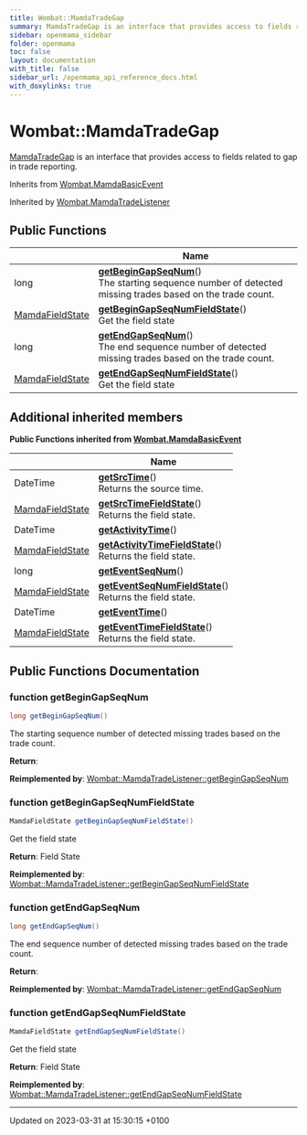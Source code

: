 ```yaml
---
title: Wombat::MamdaTradeGap
summary: MamdaTradeGap is an interface that provides access to fields related to gap in trade reporting. 
sidebar: openmama_sidebar
folder: openmama
toc: false
layout: documentation
with_title: false
sidebar_url: /openmama_api_reference_docs.html
with_doxylinks: true
---
```


# Wombat::MamdaTradeGap



[MamdaTradeGap]() is an interface that provides access to fields related to gap in trade reporting. 

Inherits from [Wombat.MamdaBasicEvent](interfaceWombat_1_1MamdaBasicEvent.html)

Inherited by [Wombat.MamdaTradeListener](classWombat_1_1MamdaTradeListener.html)

## Public Functions

|                | Name           |
| -------------- | -------------- |
| long | **[getBeginGapSeqNum](interfaceWombat_1_1MamdaTradeGap.html#function-getbegingapseqnum)**()<br>The starting sequence number of detected missing trades based on the trade count.  |
| [MamdaFieldState](namespaceWombat.html#enum-mamdafieldstate) | **[getBeginGapSeqNumFieldState](interfaceWombat_1_1MamdaTradeGap.html#function-getbegingapseqnumfieldstate)**()<br>Get the field state  |
| long | **[getEndGapSeqNum](interfaceWombat_1_1MamdaTradeGap.html#function-getendgapseqnum)**()<br>The end sequence number of detected missing trades based on the trade count.  |
| [MamdaFieldState](namespaceWombat.html#enum-mamdafieldstate) | **[getEndGapSeqNumFieldState](interfaceWombat_1_1MamdaTradeGap.html#function-getendgapseqnumfieldstate)**()<br>Get the field state  |

## Additional inherited members

**Public Functions inherited from [Wombat.MamdaBasicEvent](interfaceWombat_1_1MamdaBasicEvent.html)**

|                | Name           |
| -------------- | -------------- |
| DateTime | **[getSrcTime](interfaceWombat_1_1MamdaBasicEvent.html#function-getsrctime)**()<br>Returns the source time.  |
| [MamdaFieldState](namespaceWombat.html#enum-mamdafieldstate) | **[getSrcTimeFieldState](interfaceWombat_1_1MamdaBasicEvent.html#function-getsrctimefieldstate)**()<br>Returns the field state.  |
| DateTime | **[getActivityTime](interfaceWombat_1_1MamdaBasicEvent.html#function-getactivitytime)**() |
| [MamdaFieldState](namespaceWombat.html#enum-mamdafieldstate) | **[getActivityTimeFieldState](interfaceWombat_1_1MamdaBasicEvent.html#function-getactivitytimefieldstate)**()<br>Returns the field state.  |
| long | **[getEventSeqNum](interfaceWombat_1_1MamdaBasicEvent.html#function-geteventseqnum)**() |
| [MamdaFieldState](namespaceWombat.html#enum-mamdafieldstate) | **[getEventSeqNumFieldState](interfaceWombat_1_1MamdaBasicEvent.html#function-geteventseqnumfieldstate)**()<br>Returns the field state.  |
| DateTime | **[getEventTime](interfaceWombat_1_1MamdaBasicEvent.html#function-geteventtime)**() |
| [MamdaFieldState](namespaceWombat.html#enum-mamdafieldstate) | **[getEventTimeFieldState](interfaceWombat_1_1MamdaBasicEvent.html#function-geteventtimefieldstate)**()<br>Returns the field state.  |


## Public Functions Documentation

### function getBeginGapSeqNum

```csharp
long getBeginGapSeqNum()
```

The starting sequence number of detected missing trades based on the trade count. 

**Return**: 

**Reimplemented by**: [Wombat::MamdaTradeListener::getBeginGapSeqNum](classWombat_1_1MamdaTradeListener.html#function-getbegingapseqnum)


### function getBeginGapSeqNumFieldState

```csharp
MamdaFieldState getBeginGapSeqNumFieldState()
```

Get the field state 

**Return**: Field State

**Reimplemented by**: [Wombat::MamdaTradeListener::getBeginGapSeqNumFieldState](classWombat_1_1MamdaTradeListener.html#function-getbegingapseqnumfieldstate)


### function getEndGapSeqNum

```csharp
long getEndGapSeqNum()
```

The end sequence number of detected missing trades based on the trade count. 

**Return**: 

**Reimplemented by**: [Wombat::MamdaTradeListener::getEndGapSeqNum](classWombat_1_1MamdaTradeListener.html#function-getendgapseqnum)


### function getEndGapSeqNumFieldState

```csharp
MamdaFieldState getEndGapSeqNumFieldState()
```

Get the field state 

**Return**: Field State

**Reimplemented by**: [Wombat::MamdaTradeListener::getEndGapSeqNumFieldState](classWombat_1_1MamdaTradeListener.html#function-getendgapseqnumfieldstate)


-------------------------------

Updated on 2023-03-31 at 15:30:15 +0100